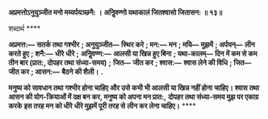 **अप्रमत्तोऽनुयुञ्जीत मनो मय्यर्पयञ्छनै: ।** **अनिॢवण्णो यथाकालं जितश्वासो जितासन: ॥ १३॥** 

शब्दार्थ **** 

**अप्रमत्त:—** **सतर्क तथा गश्भीर** **; अनुयुञ्जीत—** **स्थिर करे** **; मन:—** **मन** **; मयि—** **मुझमें** **; अर्पयन्—** **लीन करते हुए** **; शनै:—** **धीरे धीरे** **;** **अनिॢवण्ण:—** **आलसी या खिन्न हुए बिना** **; यथा-कालम्—** **दिन में कम से कम तीन बार (प्रात:, दोपहर तथा संध्या-समय)** **;** **जित—** **जीत कर** **; श्वास:—** **श्वास लेने की विधि** **; जित—** **जीत कर** **; आसन:—** **बैठने की शैली।** **.** 

**मनुष्य को सावधान तथा गश्भीर होना चाहिए और उसे कभी भी आलसी या खिन्न नहीं होना** **चाहिए। श्वास तथा आसन की योग-क्रियाओं में दक्ष बन कर, मनुष्य को अपना मन प्रात:,** **दोपहर तथा संध्या-समय मुझ पर एकाग्र करके इस तरह मन को धीरे धीरे मुझमें पूरी तरह से** **लीन कर लेना चाहिए।** **** 